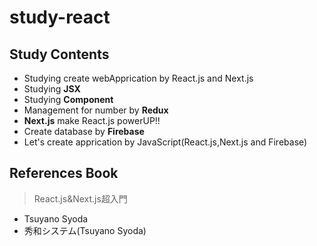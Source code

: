 # study-react
## Study Contents
- Studying create webApprication by React.js and Next.js
- Studying **JSX**
- Studying **Component**
- Management for number by **Redux**
- **Next.js** make React.js powerUP!!
- Create database by **Firebase**
- Let's create apprication by JavaScript(React.js,Next.js and Firebase)
## References Book
> React.js&Next.js超入門
- Tsuyano Syoda
- 秀和システム(Tsuyano Syoda)
